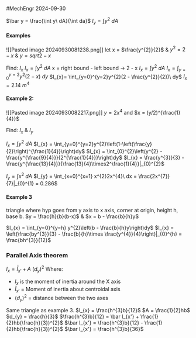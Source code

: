 #MechEngr 2024-09-30

$\bar y = \frac{\int y\ dA}{\int da}$
$I_{y}= \int y^{2}\ dA$

#### Examples
![[Pasted image 20240930081238.png]]
let x = $\frac{y^{2}}{2}$ & $y^{2} = 2-x$ & $y = sqrt{2-x}$

Find: $I_x$
$I_{x} = \int y^{2}\ dA$
x = right bound - left bound -> 2 - x
$I_{x} = \int y^{2}\ dA$
$I_{x}= \int_{y=0}^{y=2}y^{2}(2-x)\ dy$
$I_{x}= \int_{y=0}^{y=2}y^{2}(2 - \frac{y^{2}}{2})\ dy$
$I_{x} = 2.14\ m^4$

#### Example 2:
![[Pasted image 20240930082217.png]]
$y = 2x^4$ and $x = (y/2)^{\frac{1}{4}}$

Find: $I_{x}$ & $I_{y}$

$I_{x} = \int y^{2}\ dA$
$I_{x} = \int_{y=0}^{y=2}y^{2}\left(1-\left(\frac{y}{2}\right)^{\frac{1}{4}}\right)dy$
$I_{x} = \int_{0}^{2}\left(y^{2} - \frac{y^{\frac{9}{4}}}{2^{\frac{1}{4}}}\right)dy$
$I_{x} = \frac{y^{3}}{3} - \frac{y^{\frac{13}{4}}}{\frac{13}{4}\times2^\frac{1}{4}}|_{0}^{2}$  

$I_{y} = \int x^{2}\ dA$
$I_{y} = \int_{x=0}^{x=1} x^{2}2x^{4}\ dx = \frac{2x^{7}}{7}|_{0}^{1} = 0.286$

#### Example 3
triangle where hyp goes from y axis to x axis, corner at origin, height h, base b.
$y = \frac{h}{b}(b-x)$ & $x = b - \frac{b}{h}y$

$I_{x} = \int_{y=0}^{y=h} y^{2}\left(b - \frac{b}{h}y\right)dy$
$I_{x} = \left(\frac{by^{3}}{3} - \frac{b}{h}\times \frac{y^{4}}{4}\right)|_{0}^{h} = \frac{bh^{3}}{12}$

### Parallel Axis theorem

$I_{x} = \bar I_{x'} + A\ (d_{y})^{2}$
Where:
- $I_x$ is the moment of inertia around the X axis
- $\bar I_{x'}$ = Moment of inertia about centroidal axis
- $(d_{y})^{2}$ = distance between the two axes

Same triangle as example 3.
$I_{x} = \frac{h^{3}b}{12}$
$A = \frac{1}{2}hb$
$d_{y} = \frac{h}{3}$
$\frac{h^{3}b}{12} = \bar I_{x'} + \frac{1}{2}hb(\frac{h}{3})^{2}$
$\bar I_{x'} = \frac{h^{3}b}{12} - \frac{1}{2}hb(\frac{h}{3})^{2}$
$\bar I_{x'} = \frac{h^{3}b}{36}$

